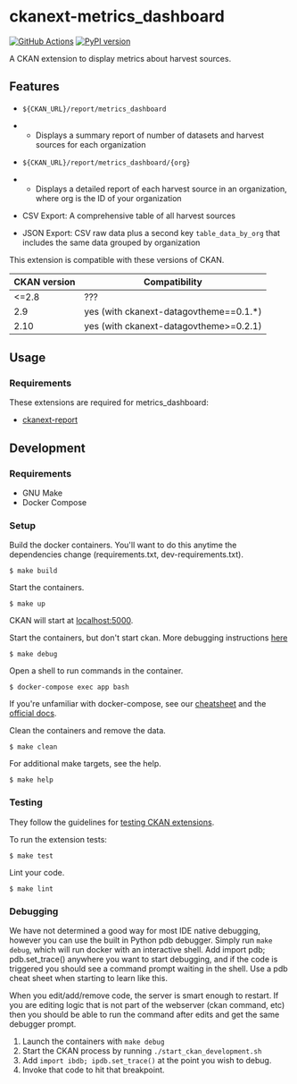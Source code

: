 # ckanext-metrics_dashboard

[![GitHub Actions](https://github.com/GSA/ckanext-metrics_dashboard/actions/workflows/deploy.yml/badge.svg)](https://github.com/GSA/ckanext-metrics_dashboard/actions/workflows/publish.yml)
[![PyPI version](https://badge.fury.io/py/ckanext-metrics_dashboard.svg)](https://badge.fury.io/py/ckanext-metrics_dashboard)

A CKAN extension to display metrics about harvest sources.

## Features

-   `${CKAN_URL}/report/metrics_dashboard`
-   -   Displays a summary report of number of datasets and harvest sources for each organization

-   `${CKAN_URL}/report/metrics_dashboard/{org}`
-   -   Displays a detailed report of each harvest source in an organization, where org is the ID of your organization

-   CSV Export: A comprehensive table of all harvest sources
-   JSON Export: CSV raw data plus a second key `table_data_by_org` that includes the same data grouped by organization

This extension is compatible with these versions of CKAN.

CKAN version | Compatibility
------------ | -------------
<=2.8        | ???
2.9          | yes (with ckanext-datagovtheme==0.1.*)
2.10         | yes (with ckanext-datagovtheme>=0.2.1)

## Usage

### Requirements

These extensions are required for metrics_dashboard:

-   [ckanext-report](https://github.com/ckan/ckanext-report/)

## Development

### Requirements

-   GNU Make
-   Docker Compose

### Setup

Build the docker containers. You'll want to do this anytime the dependencies
change (requirements.txt, dev-requirements.txt).

    $ make build

Start the containers.

    $ make up

CKAN will start at [localhost:5000](http://localhost:5000).

Start the containers, but don't start ckan. More debugging instructions [here](#Debugging)

    $ make debug

Open a shell to run commands in the container.

    $ docker-compose exec app bash

If you're unfamiliar with docker-compose, see our
[cheatsheet](https://github.com/GSA/datagov-deploy/wiki/Docker-Best-Practices#cheatsheet)
and the [official docs](https://docs.docker.com/compose/reference/).

Clean the containers and remove the data.

    $ make clean

For additional make targets, see the help.

    $ make help

### Testing

They follow the guidelines for [testing CKAN extensions](https://docs.ckan.org/en/2.8/extensions/testing-extensions.html#testing-extensions).

To run the extension tests:

    $ make test

Lint your code.

    $ make lint

### Debugging

We have not determined a good way for most IDE native debugging, however you can use the built in Python pdb debugger. Simply run `make debug`, which will run docker with an interactive shell. Add import pdb; pdb.set_trace() anywhere you want to start debugging, and if the code is triggered you should see a command prompt waiting in the shell. Use a pdb cheat sheet when starting to learn like this.

When you edit/add/remove code, the server is smart enough to restart. If you are editing logic that is not part of the webserver (ckan command, etc) then you should be able to run the command after edits and get the same debugger prompt.

1. Launch the containers with `make debug`
2. Start the CKAN process by running `./start_ckan_development.sh`
3. Add `import ibdb; ipdb.set_trace()` at the point you wish to debug.
4. Invoke that code to hit that breakpoint.
